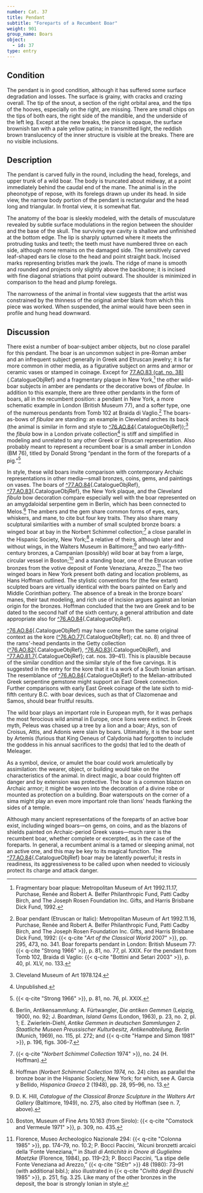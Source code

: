 ```yaml
---
number: Cat. 37
title: Pendant
subtitle: "Foreparts of a Recumbent Boar"
weight: 901
group_name: Boars
object:
  - id: 37
type: entry
---
```


## Condition

The pendant is in good condition, although it has suffered some surface degradation and losses. The surface is grainy, with cracks and crazing overall. The tip of the snout, a section of the right orbital area, and the tips of the hooves, especially on the right, are missing. There are small chips on the tips of both ears, the right side of the mandible, and the underside of the left leg. Except at the new breaks, the piece is opaque, the surface brownish tan with a pale yellow patina; in transmitted light, the reddish brown translucency of the inner structure is visible at the breaks. There are no visible inclusions.

## Description

The pendant is carved fully in the round, including the head, forelegs, and upper trunk of a wild boar. The body is truncated about midway, at a point immediately behind the caudal end of the mane. The animal is in the pheonotype of repose, with its forelegs drawn up under its head. In side view, the narrow body portion of the pendant is rectangular and the head long and triangular. In frontal view, it is somewhat flat.

The anatomy of the boar is sleekly modeled, with the details of musculature revealed by subtle surface modulations in the region between the shoulder and the base of the skull. The surviving eye cavity is shallow and unfinished at the bottom edge. The lip is sharply upturned where it meets the protruding tusks and teeth; the teeth must have numbered three on each side, although none remains on the damaged side. The sensitively carved leaf-shaped ears lie close to the head and point straight back. Incised marks representing bristles mark the jowls. The ridge of mane is smooth and rounded and projects only slightly above the backbone; it is incised with fine diagonal striations that point outward. The shoulder is minimized in comparison to the head and plump forelegs.

The narrowness of the animal in frontal view suggests that the artist was constrained by the thinness of the original amber blank from which this piece was worked. When suspended, the animal would have been seen in profile and hung head downward.

## Discussion

There exist a number of boar-subject amber objects, but no close parallel for this pendant. The boar is an uncommon subject in pre-Roman amber and an infrequent subject generally in Greek and Etruscan jewelry; it is far more common in other media, as a figurative subject on arms and armor or ceramic vases or stamped in coinage. Except for [77.AO.83 (cat. no. 38)](#cat-77.AO.83){.CatalogueObjRef} and a fragmentary plaque in New York,[^1] the other wild-boar subjects in amber are pendants or the decorative bows of *fibulae.* In addition to this example, there are three other pendants in the form of boars, all in the recumbent position: a pendant in New York, a more schematic example in London (British Museum 77), and a softer type, one of the numerous pendants from Tomb 102 at Braida di Vaglio.[^2] The boars-as-bows of *fibulae* are standing: an example in Cleveland arches its back (the animal is similar in form and style to [^76.AO.84](#cat-76.AO.84){.CatalogueObjRef});[^3] the *fibula* bow in a London private collection[^4] is stiff and simplified in modeling and unrelated to any other Greek or Etruscan representation. Also probably meant to represent a recumbent boar is a small amber in London (BM 76), titled by Donald Strong “pendant in the form of the foreparts of a pig.”[^5]

In style, these wild boars invite comparison with contemporary Archaic representations in other media—small bronzes, coins, gems, and paintings on vases. The boars of [^77.AO.84](#cat-77.AO.84){.CatalogueObjRef}, [^77.AO.83](#cat-77.AO.83){.CatalogueObjRef}, the New York plaque, and the Cleveland *fibula* bow decoration compare especially well with the boar represented on an amygdaloidal serpentine gem in Berlin, which has been connected to Melos.[^6] The ambers and the gem share common forms of eyes, ears, whiskers, and mane, to cite but four key traits. They also share many sculptural similarities with a number of small sculpted bronze boars: a winged boar at bay in the Norbert Schimmel collection;[^7] a close parallel in the Hispanic Society, New York;[^8] a relative of theirs, although later and without wings, in the Walters Museum in Baltimore;[^9] and two early-fifth-century bronzes, a Campanian (possibly) wild boar at bay from a large, circular vessel in Boston;[^10] and a standing boar, one of the Etruscan votive bronzes from the votive deposit of Fonte Veneziana, Arezzo.[^11] The two winged boars in New York present both dating and location problems, as Hans Hoffman outlined. The stylistic conventions for (the few extant) sculpted boars are virtually identical with the boars painted on Early and Middle Corinthian pottery. The absence of a break in the bronze boars' manes, their taut modeling, and rich use of incision argues against an Ionian origin for the bronzes. Hoffman concluded that the two are Greek and to be dated to the second half of the sixth century, a general attribution and date appropriate also for [^76.AO.84](#cat-76.AO.84){.CatalogueObjRef}.

[^76.AO.84](#cat-76.AO.84){.CatalogueObjRef} may have come from the same original context as the kore ([^76.AO.77](#cat-76.AO.77){.CatalogueObjRef}; cat. no. 8) and three of the rams'-head pendants in the Getty collection ([^76.AO.82](#cat-76.AO.82){.CatalogueObjRef}, [^76.AO.83](#cat-76.AO.83){.CatalogueObjRef}, and [^77.AO.81.7](#cat-77.AO.81.7){.CatalogueObjRef}; cat. nos. 39–41). This is plausible because of the similar condition and the similar style of the five carvings. It is suggested in the entry for the kore that it is a work of a South Ionian artisan. The resemblance of [^76.AO.84](#cat-76.AO.84){.CatalogueObjRef} to the Melian-attributed Greek serpentine gemstone might support an East Greek connection. Further comparisons with early East Greek coinage of the late sixth to mid-fifth century B.C. with boar devices, such as that of Clazomenae and Samos, should bear fruitful results.

The wild boar plays an important role in European myth, for it was perhaps the most ferocious wild animal in Europe, once lions were extinct. In Greek myth, Peleus was chased up a tree by a lion and a boar; Atys, son of Croisus, Attis, and Adonis were slain by boars. Ultimately, it is the boar sent by Artemis (furious that King Oeneus of Calydonia had forgotten to include the goddess in his annual sacrifices to the gods) that led to the death of Meleager.

As a symbol, device, or amulet the boar could work amuletically by assimilation: the wearer, object, or building would take on the characteristics of the animal. In direct magic, a boar could frighten off danger and by extension was protective. The boar is a common blazon on Archaic armor; it might be woven into the decoration of a divine robe or mounted as protection on a building. Boar waterspouts on the corner of a sima might play an even more important role than lions' heads flanking the sides of a temple.

Although many ancient representations of the foreparts of an active boar exist, including winged boars—on gems, on coins, and as the blazons of shields painted on Archaic-period Greek vases—much rarer is the recumbent boar, whether complete or excerpted, as in the case of the foreparts. In general, a recumbent animal is a tamed or sleeping animal, not an active one, and this may be key to its magical function. The [^77.AO.84](#cat-77.AO.84){.CatalogueObjRef} boar may be latently powerful; it rests in readiness, its aggressiveness to be called upon when needed to viciously protect its charge and attack danger.


[^1]: Fragmentary boar plaque: Metropolitan Museum of Art 1992.11.17, Purchase, Renée and Robert A. Belfer Philanthropic Fund, Patti Cadby Birch, and The Joseph Rosen Foundation Inc. Gifts, and Harris Brisbane Dick Fund, 1992.

[^2]: Boar pendant (Etruscan or Italic): Metropolitan Museum of Art 1992.11.16, Purchase, Renée and Robert A. Belfer Philanthropic Fund, Patti Cadby Birch, and The Joseph Rosen Foundation Inc. Gifts, and Harris Brisbane Dick Fund, 1992: {{< q-cite "*Art of the Classical World* 2007" >}}, pp. 295, 473, no. 341. Boar foreparts pendant in London: British Museum 77: {{< q-cite "Strong 1966" >}}, p. 81, no. 77, pl. XXIX. For the pendant from Tomb 102, Braida di Vaglio: {{< q-cite "Bottini and Setari 2003" >}}, p. 40, pl. XLV, no. 133.

[^3]: Cleveland Museum of Art 1978.124.

[^4]: Unpublished.

[^5]: {{< q-cite "Strong 1966" >}}, p. 81, no. 76, pl. XXIX.

[^6]: Berlin, Antikensammlung: A. Fürtwangler, *Die antiken Gemmen* (Leipzig, 1900), no. 92; J. Boardman, *Island Gems* (London, 1963), p. 23, no. 2, pl. 1; E. Zwierlein-Diehl, *Antike Gemmen in deutschen Sammlungen 2. Staatliche Museen Preussischer Kulturbesitz, Antikenabteilung, Berlin* (Munich, 1969), no. 115, pl. 272; and {{< q-cite "Hampe and Simon 1981" >}}, p. 196, figs. 306–7.

[^7]: {{< q-cite "*Norbert Schimmel Collection* 1974" >}}, no. 24 (H. Hoffman).

[^8]: Hoffman (*Norbert Schimmel Collection 1974,* no. 24) cites as parallel the bronze boar in the Hispanic Society, New York; for which, see A. Garcia y Bellido, *Hispanica Graeca* 2 (1948), pp. 28, 95–96, no. 13.

[^9]: D. K. Hill, *Catalogue of the Classical Bronze Sculpture in the Walters Art Gallery* (Baltimore, 1949), no. 275, also cited by Hoffman (see n. 7, above).

[^10]: Boston, Museum of Fine Arts 10.163 (from Sirolo): {{< q-cite "Comstock and Vermeule 1971" >}}, p. 309, no. 435.

[^11]: Florence, Museo Archeologico Nazionale 294: {{< q-cite "Colonna 1985" >}}, pp. 174–79, no. 10.2; P. Bocci Paccini, “Alcuni bronzetti arcaici della ‘Fonte Veneziana,’” in *Studi di Antichità in Onore di Guglielmo Maetzke* (Florence, 1984), pp. 119–23; P. Bocci Paccini, “La stipe delle Fonte Veneziana ad Arezzo,” {{< q-cite "StEtr" >}} 48 (1980): 73–91 (with additional bibl.); also illustrated in {{< q-cite "*Civiltà degli Etruschi* 1985" >}}, p. 251, fig. 3.25. Like many of the other bronzes in the deposit, the boar is strongly Ionian in style.
